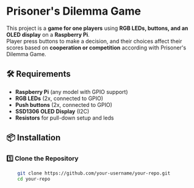 # Prisoner's Dilemma Game

This project is a **game for one players** using **RGB LEDs, buttons, and an OLED display** on a **Raspberry Pi**.  
Player press buttons to make a decision, and their choices affect their scores based on **cooperation or competition** according with Prisoner's Dilemma Game.

## 🛠️ Requirements
- **Raspberry Pi** (any model with GPIO support)
- **RGB LEDs** (2x, connected to GPIO)
- **Push buttons** (2x, connected to GPIO)
- **SSD1306 OLED Display** (I2C)
- **Resistors** for pull-down setup and leds

## 📦 Installation
### 1️⃣ Clone the Repository

```bash
    git clone https://github.com/your-username/your-repo.git
    cd your-repo
```